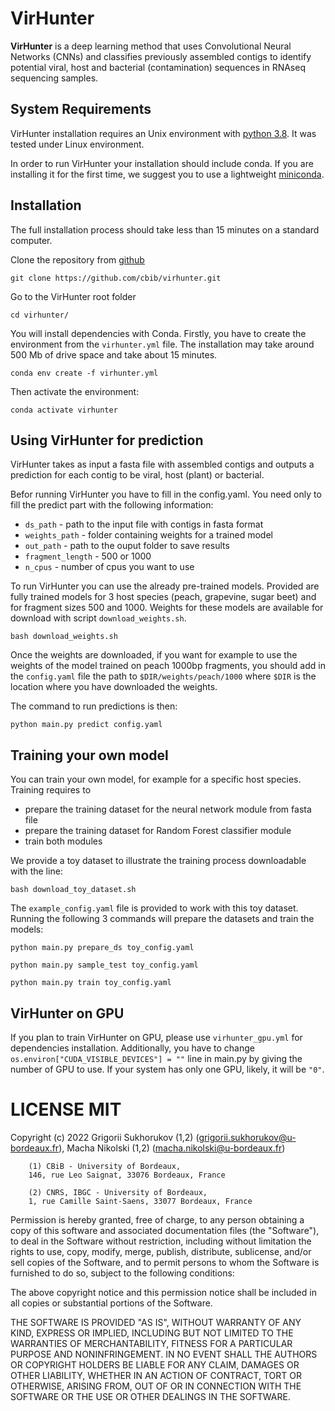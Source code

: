 # VirHunter

**VirHunter** is a deep learning method that uses Convolutional Neural Networks (CNNs) 
and classifies previously assembled contigs to identify potential viral, host and 
bacterial (contamination) sequences in RNAseq sequencing samples. 

## System Requirements
VirHunter installation requires an Unix environment with [python 3.8](http://www.python.org/). 
It was tested under Linux environment.

In order to run VirHunter your installation should include conda. 
If you are installing it for the first time, we suggest you to use 
a lightweight [miniconda](https://docs.conda.io/en/latest/miniconda.html).
         
## Installation 

The full installation process should take less than 15 minutes on a standard computer.

Clone the repository from [github](https://github.com/cbib/virhunter)


`git clone https://github.com/cbib/virhunter.git`

Go to the VirHunter root folder

`cd virhunter/`

You will install dependencies with Conda.
Firstly, you have to create the environment from the `virhunter.yml` file. 
The installation may take around 500 Mb of drive space and take about 15 minutes. 

`conda env create -f virhunter.yml`


Then activate the environment:

`conda activate virhunter`

## Using VirHunter for prediction

VirHunter takes as input a fasta file with assembled contigs and outputs a prediction for each contig to be viral, host (plant) or bacterial.

Befor running VirHunter you have to fill in the config.yaml. You need only to fill the predict part with the following information:
- `ds_path` - path to the input file with contigs in fasta format
- `weights_path` - folder containing weights for a trained model  
- `out_path` - path to the ouput folder to save results
- `fragment_length` - 500 or 1000
- `n_cpus` - number of cpus you want to use

To run VirHunter you can use the already pre-trained models. Provided are fully trained models for 3 host species  (peach, grapevine, sugar beet) and 
for fragment sizes 500 and 1000. Weights for these models are available for download with script `download_weights.sh`.

`bash download_weights.sh`

Once the weights are downloaded, if you want for example to use the weights of the model trained on peach 1000bp fragments, you should add in the `config.yaml` file the path to `$DIR/weights/peach/1000` where `$DIR` is the location where you have downloaded the weights.

The command to run predictions is then:

`python main.py predict config.yaml`

## Training your own model

You can train your own model, for example for a specific host species. Training requires to
- prepare the training dataset for the neural network module from fasta file
- prepare the training dataset for Random Forest classifier module
- train both modules 

We provide a toy dataset to illustrate the training process downloadable with the line:

`bash download_toy_dataset.sh`

The `example_config.yaml` file is provided to work with this toy dataset. Running the following 3 commands will prepare the datasets and train the models:

`python main.py prepare_ds toy_config.yaml`

`python main.py sample_test toy_config.yaml`

`python main.py train toy_config.yaml`

## VirHunter on GPU

If you plan to train VirHunter on GPU, please use `virhunter_gpu.yml` for dependencies installation.
Additionally, you have to change `os.environ["CUDA_VISIBLE_DEVICES"] = ""` line in main.py by giving the number of
GPU to use. If your system has only one GPU, likely, it will be `"0"`.


# LICENSE MIT

Copyright (c) 2022 
    Grigorii Sukhorukov (1,2)  (grigorii.sukhorukov@u-bordeaux.fr),
    Macha Nikolski (1,2)    (macha.nikolski@u-bordeaux.fr) 
    
        (1) CBiB - University of Bordeaux,
        146, rue Leo Saignat, 33076 Bordeaux, France

        (2) CNRS, IBGC - University of Bordeaux,
        1, rue Camille Saint-Saens, 33077 Bordeaux, France

Permission is hereby granted, free of charge, to any person obtaining a copy of this software and associated documentation files (the "Software"), to deal in the Software without restriction, including without limitation the rights to use, copy, modify, merge, publish, distribute, sublicense, and/or sell copies of the Software, and to permit persons to whom the Software is furnished to do so, subject to the following conditions:

The above copyright notice and this permission notice shall be included in all copies or substantial portions of the Software.

THE SOFTWARE IS PROVIDED "AS IS", WITHOUT WARRANTY OF ANY KIND, EXPRESS OR IMPLIED, INCLUDING BUT NOT LIMITED TO THE WARRANTIES OF MERCHANTABILITY, FITNESS FOR A PARTICULAR PURPOSE AND NONINFRINGEMENT. IN NO EVENT SHALL THE AUTHORS OR COPYRIGHT HOLDERS BE LIABLE FOR ANY CLAIM, DAMAGES OR OTHER LIABILITY, WHETHER IN AN ACTION OF CONTRACT, TORT OR OTHERWISE, ARISING FROM, OUT OF OR IN CONNECTION WITH THE SOFTWARE OR THE USE OR OTHER DEALINGS IN THE SOFTWARE.
